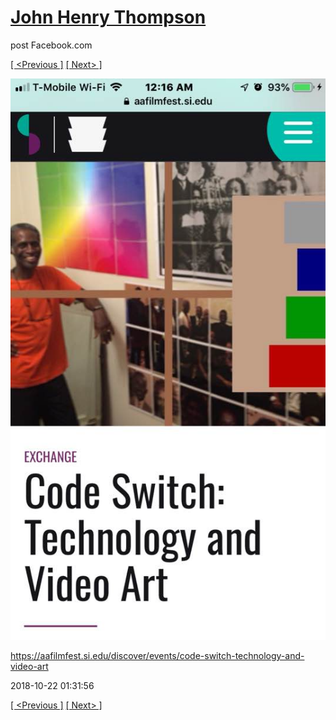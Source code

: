 # [John Henry Thompson](../README.md)
post Facebook.com

[[ <Previous ]](2018-10-24-2.md) [[ Next> ]](2018-10-22-3.md)

[![](../media/2018-10-22/Timeline-Photos-https-aafilmfest-si-edu-discover-events-code-swi.jpg)](../README.md)

https://aafilmfest.si.edu/discover/events/code-switch-technology-and-video-art

2018-10-22 01:31:56

[[ <Previous ]](2018-10-24-2.md) [[ Next> ]](2018-10-22-3.md)